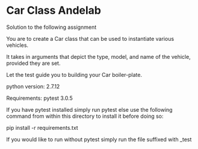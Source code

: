 # Car Class Andelab

Solution to the following assignment

You are to create a Car class that can be used to instantiate various vehicles.

It takes in arguments that depict the type, model, and name of the vehicle, provided they are set.

Let the test guide you to building your Car boiler-plate.

python version: 2.7.12

Requirements: pytest 3.0.5

If you have pytest installed simply run pytest else use the following command from within this directory to install it before doing so:

pip install -r requirements.txt

If you would like to run without pytest simply run the file suffixed with _test